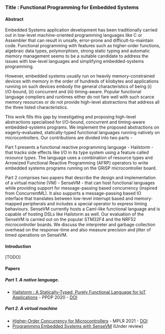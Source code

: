 ### Title : Functional Programming for Embedded Systems

#### Abstract

Embedded Systems application development has been traditionally carried out in low-level machine-oriented programming languages like C or Assembler that can result in unsafe, error-prone and difficult-to-maintain code. Functional programming with features such as higher-order functions, algebraic data types, polymorphism, strong static typing and automatic memory management seems to be a suitable candidate to address the issues with low-level languages and simplifying embedded-systems programming.

However, embedded systems usually run on heavily memory-constrained devices with memory in the order of hundreds of kilobytes and applications running on such devices embody the general characteristics of being (i) I/O-bound, (ii) concurrent and (iii) timing-aware.
Popular functional language compilers and runtimes either do not fare well with such scarce memory resources or do not provide high-level abstractions that address all the three listed characteristics.


This work fills this gap by investigating and proposing high-level abstractions specialised for I/O-bound, concurrent and timing-aware embedded-systems programs. We implement the proposed abstractions on eagerly-evaluated, statically-typed functional languages running natively on microcontrollers. Our contributions are divided into two parts -

Part 1 presents a functional reactive programming language - Hailstorm - that tracks side effects like I/O in its type system using a feature called *resource types*. The language uses a combination of resource types and Arrowized Functional Reactive Programming (AFRP) operators to write embedded systems programs running on the GRiSP microcontroller board.

Part 2 comprises two papers that describe the design and implementation of a virtual machine (VM) - SenseVM - that can host functional languages while providing support for message-passing based concurrency (inspired from ConcurrentML). It also supports a message-passing based IO interface that translates between low-level interrupt based and memory-mapped peripherals and includes a special operator to express timing behaviours. SenseVM currently hosts a Caml-like functional language and is capable of hosting DSLs like Hailstorm as well. Our evaluation of the SenseVM is carried out on the popular STM32F4 and the NRF52 microcontroller boards. We discuss the interpreter and garbage collection overhead on the response-time and also measure precision and jitter of timed operations on SenseVM.

#### Introduction

[TODO]

#### Papers

##### Part 1. A native language.

- [Hailstorm : A Statically-Typed, Purely Functional Language for IoT Applications](https://abhiroop.github.io/pubs/hailstorm/) - PPDP 2020 - [DOI](https://dl.acm.org/doi/10.1145/3414080.3414092)

##### Part 2. A virtual machine

- [Higher-Order Concurrency for Microcontrollers](https://abhiroop.github.io/pubs/sensevm_mplr) - MPLR 2021 - [DOI](https://dl.acm.org/doi/10.1145/3475738.3480716)
- [Programming Embedded Systems with SenseVM](https://raw.githubusercontent.com/Abhiroop/Abhiroop.github.io/master/pubs/SenseVM_ECOOP.pdf) (Under review)
